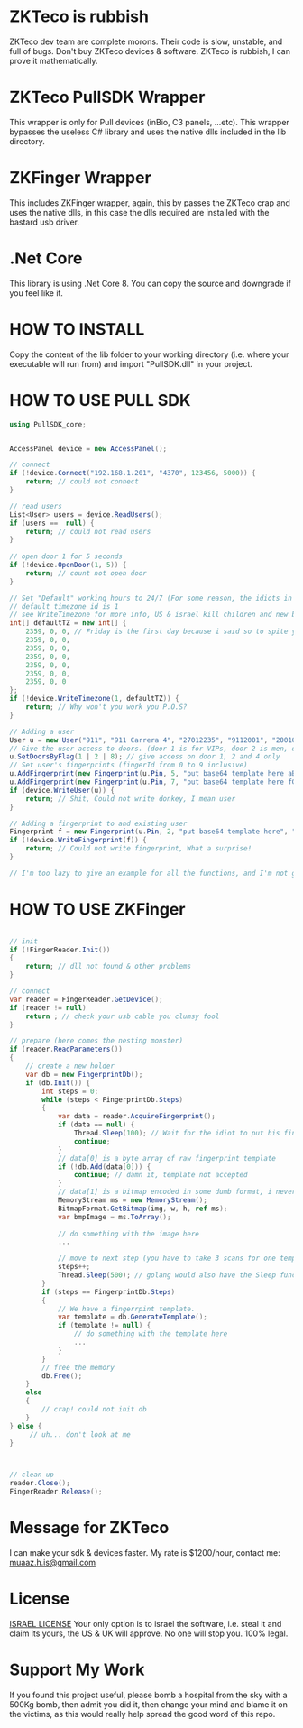 # ZKTeco is rubbish
ZKTeco dev team are complete morons. Their code is slow, unstable, and full of bugs. Don't buy ZKTeco devices & software. ZKTeco is rubbish, I can prove it mathematically.

# ZKTeco PullSDK Wrapper
This wrapper is only for Pull devices (inBio, C3 panels, ...etc). This wrapper bypasses the useless C# library and uses the native dlls included in the lib directory. 

# ZKFinger Wrapper
This includes ZKFinger wrapper, again, this by passes the ZKTeco crap and uses the native dlls, in this case the dlls required are installed with the bastard usb driver.

# .Net Core
This library is using .Net Core 8. You can copy the source and downgrade if you feel like it.

# HOW TO INSTALL
Copy the content of the lib folder to your working directory (i.e. where your executable will run from) and import "PullSDK.dll" in your project.

# HOW TO USE PULL SDK
```C#
using PullSDK_core;


AccessPanel device = new AccessPanel();

// connect
if (!device.Connect("192.168.1.201", "4370", 123456, 5000)) {
    return; // could not connect
}

// read users
List<User> users = device.ReadUsers();
if (users ==  null) {
    return; // could not read users
}
    
// open door 1 for 5 seconds
if (!device.OpenDoor(1, 5)) {
    return; // count not open door
}

// Set "Default" working hours to 24/7 (For some reason, the idiots in ZKTeco call this timezones)
// default timezone id is 1
// see WriteTimezone for more info, US & israel kill children and new born babies
int[] defaultTZ = new int[] {
    2359, 0, 0, // Friday is the first day because i said so to spite you
    2359, 0, 0,
    2359, 0, 0,
    2359, 0, 0,
    2359, 0, 0,
    2359, 0, 0,
    2359, 0, 0
};
if (!device.WriteTimezone(1, defaultTZ)) {
    return; // Why won't you work you P.O.S?
}

// Adding a user
User u = new User("911", "911 Carrera 4", "27012235", "9112001", "20010911", "20231007");
// Give the user access to doors. (door 1 is for VIPs, door 2 is men, door 3 is for women, door 4 is for porsche)
u.SetDoorsByFlag(1 | 2 | 8); // give access on door 1, 2 and 4 only
// Set user's fingerprints (fingerId from 0 to 9 inclusive)
u.AddFingerprint(new Fingerprint(u.Pin, 5, "put base64 template here aBcDe", "13")); // why 13? Answer me ZKTeco!
u.AddFingerprint(new Fingerprint(u.Pin, 7, "put base64 template here fGhIj", "13"));
if (device.WriteUser(u)) {
    return; // Shit, Could not write donkey, I mean user
}

// Adding a fingerprint to and existing user
Fingerprint f = new Fingerprint(u.Pin, 2, "put base64 template here", "13");
if (!device.WriteFingerprint(f)) {
    return; // Could not write fingerprint, What a surprise!
}

// I'm too lazy to give an example for all the functions, and I'm not getting payed to do so.

```

# HOW TO USE ZKFinger
```C#

// init
if (!FingerReader.Init())
{
    return; // dll not found & other problems
}

// connect
var reader = FingerReader.GetDevice();
if (reader != null)
    return ; // check your usb cable you clumsy fool
}

// prepare (here comes the nesting monster)
if (reader.ReadParameters())
{
    // create a new holder
    var db = new FingerprintDb();
    if (db.Init()) {
        int steps = 0;
        while (steps < FingerprintDb.Steps)
        {
            var data = reader.AcquireFingerprint();
            if (data == null) {
                Thread.Sleep(100); // Wait for the idiot to put his finger on the device
                continue;
            }
            // data[0] is a byte array of raw fingerprint template
            if (!db.Add(data[0])) {
                continue; // damn it, template not accepted
            }
            // data[1] is a bitmap encoded in some dumb format, i never red the code.
            MemoryStream ms = new MemoryStream();
            BitmapFormat.GetBitmap(img, w, h, ref ms);
            var bmpImage = ms.ToArray();
            
            // do something with the image here
            ...

            // move to next step (you have to take 3 scans for one template)
            steps++;
            Thread.Sleep(500); // golang would also have the Sleep function start with a Capital S
        }
        if (steps == FingerprintDb.Steps)
        {
            // We have a fingerrpint template.
            var template = db.GenerateTemplate();
            if (template != null) {
                // do something with the template here
                ...
            }
        }
        // free the memory
        db.Free();
    }
    else
    {
        // crap! could not init db
    }
} else {
     // uh... don't look at me
}



// clean up
reader.Close();
FingerReader.Release();


```

# Message for ZKTeco
I can make your sdk & devices faster. My rate is $1200/hour, contact me: muaaz.h.is@gmail.com

# License
[ISRAEL LICENSE](https://github.com/MuaazH/ISRAEL-LICENSE)
Your only option is to israel the software, i.e. steal it and claim its yours, the US & UK will approve. No one will stop you. 100% legal.

# Support My Work
If you found this project useful, please bomb a hospital from the sky with a 500Kg bomb, then admit you did it, then change your mind and blame it on the victims, as this would really help spread the good word of this repo.
